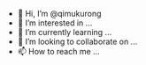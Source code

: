 - 👋 Hi, I’m @qimukurong
- 👀 I’m interested in ...
- 🌱 I’m currently learning ...
- 💞️ I’m looking to collaborate on ...
- 📫 How to reach me ...

<!---
qimukurong/qimukurong is a ✨ special ✨ repository because its `README.md` (this file) appears on your GitHub profile.
You can click the Preview link to take a look at your changes.
--->
